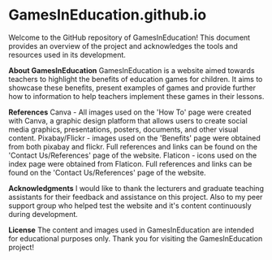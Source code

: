 # GamesInEducation.github.io

Welcome to the GitHub repository of GamesInEducation! This document provides an overview of the project and acknowledges the tools and resources used in its development.

**About GamesInEducation**
GamesInEducation is a website aimed towards teachers to highlight the benefits of education games for children. It aims to showcase these benefits, present examples of games and provide further how to information to help teachers implement these games in their lessons.

**References**
Canva - All images used on the 'How To' page were created with Canva, a graphic design platform that allows users to create social media graphics, presentations, posters, documents, and other visual content.
Pixabay/Flickr - images used on the 'Benefits' page were obtained from both pixabay and flickr. Full references and links can be found on the 'Contact Us/References' page of the website.
Flaticon - icons used on the index page were obtained from Flaticon. Full references and links can be found on the 'Contact Us/References' page of the website.

**Acknowledgments**
I would like to thank the lecturers and graduate teaching assistants for their feedback and assistance on this project. Also to my peer support group who helped test the website and it's content continuously during development. 

**License**
The content and images used in GamesInEducation are intended for educational purposes only.
Thank you for visiting the GamesInEducation project!
